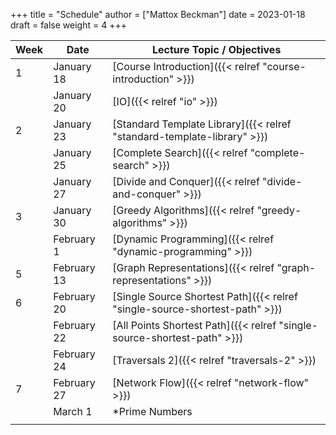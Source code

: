 +++
title = "Schedule"
author = ["Mattox Beckman"]
date = 2023-01-18
draft = false
weight = 4
+++

| Week | Date        | Lecture Topic / Objectives                                                  |
|------|-------------|-----------------------------------------------------------------------------|
| 1    | January 18  | [Course Introduction]({{< relref "course-introduction" >}})                 |
|      | January 20  | [IO]({{< relref "io" >}})                                                   |
| 2    | January 23  | [Standard Template Library]({{< relref "standard-template-library" >}})     |
|      | January 25  | [Complete Search]({{< relref "complete-search" >}})                         |
|      | January 27  | [Divide and Conquer]({{< relref "divide-and-conquer" >}})                   |
| 3    | January 30  | [Greedy Algorithms]({{< relref "greedy-algorithms" >}})                     |
|      | February 1  | [Dynamic Programming]({{< relref "dynamic-programming" >}})                 |
| 5    | February 13 | [Graph Representations]({{< relref "graph-representations" >}})             |
| 6    | February 20 | [Single Source Shortest Path]({{< relref "single-source-shortest-path" >}}) |
|      | February 22 | [All Points Shortest Path]({{< relref "single-source-shortest-path" >}})    |
|      | February 24 | [Traversals 2]({{< relref "traversals-2" >}})                               |
| 7    | February 27 | [Network Flow]({{< relref "network-flow" >}})                               |
|      | March 1     | \*Prime Numbers                                                             |
|      |             |                                                                             |
